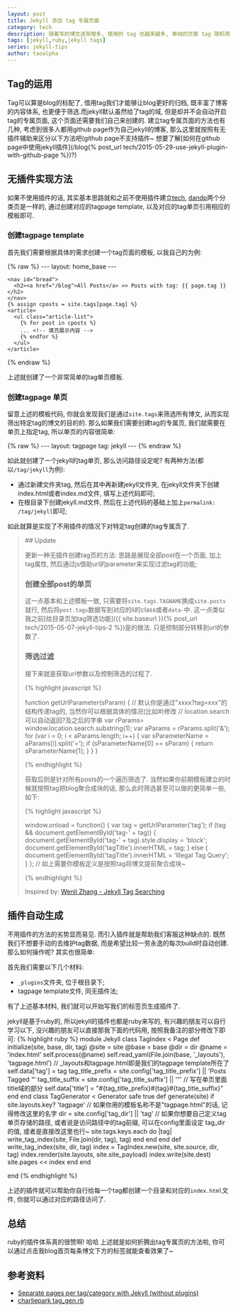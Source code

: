 ```yaml
---
layout: post
title: Jekyll 添加 tag 专属页面
category: tech 
description: 随着写的博文逐渐增多, 使用的 tag 也越来越多, 单纯的页面 tag 随机筛选就变的不够用了, 于是今天就顺带的开启了 tag 的单页展示.
tags: [jekyll,ruby,jekyll tags] 
series: jekyll-tips
author: taoalpha
---
```


## Tag的运用

Tag可以算是blog的标配了, 借用tag我们才能够让blog更好的归档, 既丰富了博客的内容体系, 也更便于筛选.而jekyll默认虽然给了tag的域, 但是却并不会自动开启tag的专属页面, 这个页面还需要我们自己来创建的. 建立tag专属页面的方法也有几种, 考虑到很多人都用github page作为自己jekyll的博客, 那么这里就按照有无插件辅助来区分以下方法吧(github page不支持插件~ 想要了解[如何在github page中使用jekyll插件](/blog{% post_url tech/2015-05-29-use-jekyll-plugin-with-github-page %})?)

## 无插件实现方法

如果不使用插件的话, 其实基本思路就和之前不使用插件建立[tech](/blog/tech), [dandp](/blog/dandp)两个分类页是一样的, 通过创建对应的tagpage template, 以及对应的tag单页引用相应的模板即可.

### 创建tagpage template

首先我们需要根据具体的需求创建一个tag页面的模板, 以我自己的为例:

{% raw %}
    ---
    layout: home_base
    ---
    
    <nav id="bread">
      <h2><a href="/blog">All Posts</a> >> Posts with tag: {{ page.tag }}</h2>
    </nav>
    {% assign cposts = site.tags[page.tag] %}
    <article>
      <ul class="article-list">
        {% for post in cposts %}
        ... <!-- 填充展示内容 -->
        {% endfor %}
      </ul>
    </article>
{% endraw %}

上述就创建了一个非常简单的tag单页模板.

### 创建tagpage 单页

留意上述的模板代码, 你就会发现我们是通过`site.tags`来筛选所有博文, 从而实现筛出特定tag的博文的目的的. 那么如果我们需要创建tag的专属页, 我们就需要在单页上指定tag, 所以单页的内容很简单:

{% raw %}
    ---
    layout: tagpage
    tag: jekyll
    ---
{% endraw %}

如此就创建了一个jekyll的tag单页, 那么访问路径设定呢? 有两种方法(都以`/tag/jekyll`为例):

- 通过新建文件夹tag, 然后在其中再新建jekyll文件夹, 在jekyll文件夹下创建index.html或者index.md文件, 填写上述代码即可;
- 在根目录下创建jekyll.md文件, 然后在上述代码的基础上加上`permalink: /tag/jekyll`即可;

如此就算是实现了不用插件的情况下对特定tag创建的tag专属页了.

<blockquote class="special update" markdown="1">
## Update

更新一种无插件创建tag页的方法: 思路是展现全部post在一个页面, 加上tag属性, 然后通过js借助url的parameter来实现过滤tag的功能;

### 创建全部post的单页

这一点基本和上述模板一致, 只需要将`site.tags.TAGNAME`换成`site.posts`就行, 然后将`post.tags`数据写到对应的li的class或者`data-`中. 这一点类似我之前[给目录页加tag筛选功能]({{ site.baseurl }}{% post_url tech/2015-05-07-jekyll-tips-2 %})是的做法. 只是控制部分转移到url的参数了.

### 筛选过滤

接下来就是获取url参数以及控制筛选的过程了.

{% highlight javascript %}

function getUrlParameter(sParam)
{
  // 默认你是通过"xxxx?tag=xxx"的结构传递tag的, 当然你可以根据具体的情况(比如#)修改
  // location.search可以自动返回?及之后的字串
  var rParams= window.location.search.substring(1);
  var aParams = rParams.split('&');
  for (var i = 0; i < aParams.length; i++) 
  {
    var sParameterName = aParams[i].split('=');
    if (sParameterName[0] == sParam) 
    {
      return sParameterName[1];
    }
  }
} 

{% endhighlight %}

获取后则是针对所有posts的一个遍历筛选了. 当然如果你前期模板建立的时候就按照tag把blog聚合成块的话, 那么此时筛选甚至可以做的更简单一些, 如下:

{% highlight javascript %}

window.onload = function() {
  var tag = getUrlParameter('tag');
  if (tag && document.getElementById('tag-' + tag)) {
    document.getElementById('tag-' + tag).style.display = 'block';
    document.getElementById('tagTitle').innerHTML = tag;
  } else {
    document.getElementById('tagTitle').innerHTML = 'Illegal Tag Query';
  }
};
// 如上需要你模板定义是按照tag将博文提前聚合成块~

{% endhighlight %}

Inspired by: [Wenli Zhang - Jekyll Tag Searching ](http://zhangwenli.com/blog/2014/05/18/jekyll-tag-searching/)

</blockquote>

## 插件自动生成

不用插件的方法的劣势显而易见. 而引入插件就是帮助我们客服这种缺点的. 既然我们不想要手动的去维护tag数据, 而是希望比较一劳永逸的每次build时自动创建. 那么如何操作呢? 其实也很简单:

首先我们需要以下几个材料:

- `_plugins`文件夹, 位于根目录下;
- tagpage template文件, 同无插件法;

有了上述基本材料, 我们就可以开始写我们的标签页生成插件了.

jekyll是基于ruby的, 所以jekyll的插件也都是ruby来写的, 有兴趣的朋友可以自行学习以下, 没兴趣的朋友可以直接那我下面的代码用, 按照我备注的部分修改下即可:
{% highlight ruby %}
module Jekyll
  class TagIndex < Page
    def initialize(site, base, dir, tag)
      @site = site
      @base = base
      @dir = dir
      @name = 'index.html'
      self.process(@name)
      self.read_yaml(File.join(base, '_layouts'), 'tagpage.html')
      // _layouts和tagpage.html即是我们的tagpage template所在了
      self.data['tag'] = tag
      tag_title_prefix = site.config['tag_title_prefix'] || 'Posts Tagged &ldquo;'
      tag_title_suffix = site.config['tag_title_suffix'] || '&rdquo;'
      // 写在单页里面title域的部分
      self.data['title'] = "#{tag_title_prefix}#{tag}#{tag_title_suffix}"
    end
  end
  class TagGenerator < Generator
    safe true
    def generate(site)
      if site.layouts.key? 'tagpage'
      // 如果你用的模板名称不是"tagpage.html"的话, 记得修改这里的名字
        dir = site.config['tag_dir'] || 'tag'
        // 如果你想要自己定义tag单页存储的路径, 或者说是访问路径中的tag前缀, 可以在config里面设定 tag_dir 的值, 或者是直接改这里也行~
        site.tags.keys.each do |tag|
          write_tag_index(site, File.join(dir, tag), tag)
        end
      end
    end
    def write_tag_index(site, dir, tag)
      index = TagIndex.new(site, site.source, dir, tag)
      index.render(site.layouts, site.site_payload)
      index.write(site.dest)
      site.pages << index
    end
  end

end
{% endhighlight %}

上述的插件就可以帮助你自行给每一个tag都创建一个目录和对应的`index.html`文件, 你就可以通过对应的路径访问了.

## 总结

ruby的插件体系真的很赞啊! 哈哈 上述就是如何折腾出tag专属页的方法啦, 你可以通过点击我blog首页每条博文下方的标签就能查看效果了~

## 参考资料

- [Separate pages per tag/category with Jekyll (without plugins)](http://christianspecht.de/2014/10/25/separate-pages-per-tag-category-with-jekyll-without-plugins/)
- [charliepark tag_gen.rb](https://github.com/charliepark/charliepark.github.com/blob/master/_plugins/tag_gen.rb)

